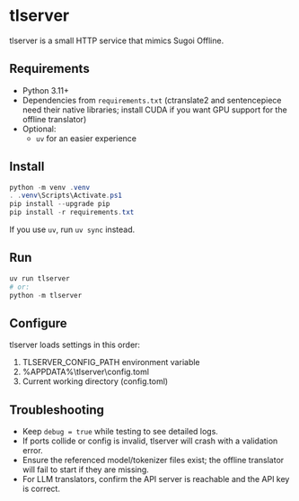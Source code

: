# tlserver
tlserver is a small HTTP service that mimics Sugoi Offline.

## Requirements
- Python 3.11+
- Dependencies from `requirements.txt` (ctranslate2 and sentencepiece need their native libraries; install CUDA if you want GPU support for the offline translator)
- Optional:
  - `uv` for an easier experience

## Install
```powershell
python -m venv .venv
. .venv\Scripts\Activate.ps1
pip install --upgrade pip
pip install -r requirements.txt
```
If you use `uv`, run `uv sync` instead.

## Run
```powershell
uv run tlserver
# or:
python -m tlserver
```

## Configure
tlserver loads settings in this order:
1. TLSERVER_CONFIG_PATH environment variable
2. %APPDATA%\tlserver\config.toml
3. Current working directory (config.toml)

## Troubleshooting
- Keep `debug = true` while testing to see detailed logs.
- If ports collide or config is invalid, tlserver will crash with a validation error.
- Ensure the referenced model/tokenizer files exist; the offline translator will fail to start if they are missing.
- For LLM translators, confirm the API server is reachable and the API key is correct.
